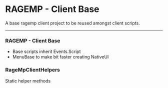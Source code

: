 # RAGEMP - Client Base

A base ragemp client project to be reused amongst client scripts.

---


### RAGEMP - Client Base

* Base scripts inherit Events.Script
* MenuBase to make bit faster creating NativeUI

### RageMpClientHelpers

Static helper methods